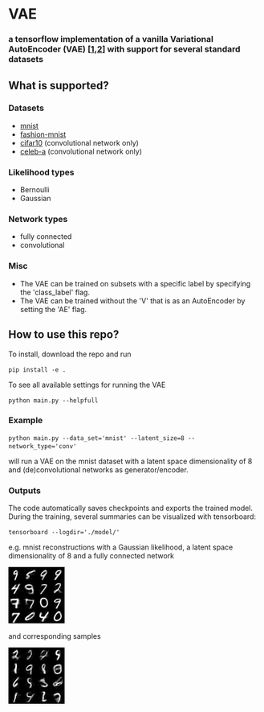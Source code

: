 # VAE
### a tensorflow implementation of a vanilla Variational AutoEncoder (VAE) [[1](https://arxiv.org/abs/1312.6114),[2](https://arxiv.org/abs/1401.4082)] with support for several standard datasets

## What is supported?

### Datasets
 - [mnist](http://yann.lecun.com/exdb/mnist/) 
 - [fashion-mnist](https://github.com/zalandoresearch/fashion-mnist)
 - [cifar10](https://www.cs.toronto.edu/~kriz/cifar.html) (convolutional network only)
 - [celeb-a](http://mmlab.ie.cuhk.edu.hk/projects/CelebA.html) (convolutional network only)
 
### Likelihood types
- Bernoulli
- Gaussian
 
### Network types
- fully connected
- convolutional

### Misc
 - The VAE can be trained on subsets with a specific label by specifying the 'class_label' flag.
 - The VAE can be trained without the 'V' that is as an AutoEncoder by setting the 'AE' flag.

## How to use this repo?
 
To install, download the repo and run 
```
pip install -e .
```
To see all available settings for running the VAE

```
python main.py --helpfull
```

### Example
```
python main.py --data_set='mnist' --latent_size=8 --network_type='conv'
```
will run a VAE on the mnist dataset with a latent space dimensionality of 8 and (de)convolutional networks as generator/encoder.

### Outputs

The code automatically saves checkpoints and exports the trained model. During the training, several summaries can be visualized with tensorboard:

```
tensorboard --logdir='./model/'
```

e.g. mnist reconstructions with a Gaussian likelihood, a latent space dimensionality of 8 and a fully connected network

![recons](/plots/vae_recons.png)  

and corresponding samples  

![samples](/plots/vae_samples.png)  


